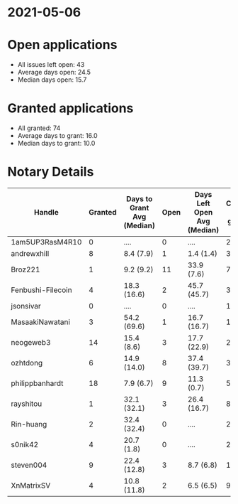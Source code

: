 2021-05-06
==========

# Open applications

- All issues left open: 43
- Average days open: 24.5
- Median days open: 15.7

# Granted applications

- All granted: 74
- Average days to grant: 16.0
- Median days to grant: 10.0

# Notary Details

| Handle            |   Granted | Days to Grant Avg (Median)   |   Open | Days Left Open Avg (Median)   |   Closed (no grant) |
|-------------------|-----------|------------------------------|--------|-------------------------------|---------------------|
| 1am5UP3RasM4R10   |         0 | ....                         |      0 | ....                          |                   2 |
| andrewxhill       |         8 | 8.4  (7.9)                   |      1 | 1.4  (1.4)                    |                  30 |
| Broz221           |         1 | 9.2  (9.2)                   |     11 | 33.9  (7.6)                   |                   7 |
| Fenbushi-Filecoin |         4 | 18.3  (16.6)                 |      2 | 45.7  (45.7)                  |                  32 |
| jsonsivar         |         0 | ....                         |      0 | ....                          |                  13 |
| MasaakiNawatani   |         3 | 54.2  (69.6)                 |      1 | 16.7  (16.7)                  |                  14 |
| neogeweb3         |        14 | 15.4  (8.6)                  |      3 | 17.7  (22.9)                  |                  26 |
| ozhtdong          |         6 | 14.9  (14.0)                 |      8 | 37.4  (39.7)                  |                  33 |
| philippbanhardt   |        18 | 7.9  (6.7)                   |      9 | 11.3  (0.7)                   |                  57 |
| rayshitou         |         1 | 32.1  (32.1)                 |      3 | 26.4  (16.7)                  |                   8 |
| Rin-huang         |         2 | 32.4  (32.4)                 |      0 | ....                          |                   2 |
| s0nik42           |         4 | 20.7  (1.8)                  |      0 | ....                          |                  20 |
| steven004         |         9 | 22.4  (12.8)                 |      3 | 8.7  (6.8)                    |                  19 |
| XnMatrixSV        |         4 | 10.8  (11.8)                 |      2 | 6.5  (6.5)                    |                   9 |